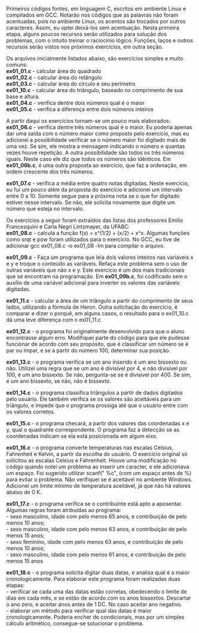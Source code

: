 Primeiros códigos fontes, em linguagem C, escritos em ambiente Linux e compilados em GCC. Notarão nos códigos que as palavras não foram acentuadas, pois no ambiente Linux, os acentos são trocados por outros caracteres. Assim, eu optei deixá-los sem acentuação. 
Nesta primeira etapa, alguns poucos recursos serão utilizados para solução dos problemas, com o intuito treinar o raciocínio lógico. Funções, laços e outros recursos serão vistos nos próximos exercícios, em outra seção.
<p>
Os arquivos inicialmente listados abaixo, são exercícios simples e muito comuns:<br>
<b>ex01_01.c</b> - calcular área do quadrado<br>
<b>ex01_02.c</b> - calcular área do retângulo<br>
<b>ex01_03.c</b> - calcular área do círculo e seu perímetro<br>
<b>ex01_10.c</b> - calcular área do triãngulo, baseado no comprimento de sua base e altura.<br>  
<b>ex01_04.c</b> - verifica dentre dois números qual é o maior<br>
<b>ex01_05.c</b> - verifica a diferença entre dois números inteiros
<p>
A partir daqui os exercícios tornam-se um pouco mais elaborados:<br>  
<b>ex01_06.c</b> - verifica dentre três números qual é o maior. Eu poderia apenas dar uma saída com o número maior como proposto pelo exercício, mas eu adicionei a possibilidade verificar se o número maior foi digitado mais de uma vez. Se sim, ele mostra a mensagem indicando o número e quantas vezes houve repetição. A outra possibilidade são todos os três números iguais. Neste caso ele diz que todos os números são idênticos. Em <b>ex01_06b.c</b>, é uma outra proposta ao exercício, que faz a ordenação, em ordem crescente dos três números.
<p>
<b>ex01_07.c</b> - verifica a média entre quatro notas digitadas. Neste exercício, eu fui um pouco além da proposta do exercício e adicionei um intervalo entre 0 a 10. Somente segue para a próxima nota se o que for digitado estiver nesse intervalo. Se não, ele solicita novamente que digite um número que esteja no intervalo.<br>
<p>
Os exercícios a seguir foram extraídos das listas dos professores Emílio Francesquini e Carla Negri Lintzmayer, da UFABC:<br>
<b>ex01_08.c</b> - calcula a função f(x) = x^(1/2) + (x/2) + x^x. Algumas funções como srqt e pow foram utilizados para o exercício. No GCC, eu tive de adicionar gcc ex01_08.c -o ex01_08 -lm para compilar o arquivo.
<p>
<b>ex01_09.c</b> - Faça um programa que leia dois valores inteiros nas variáveis x e y e
troque o conteúdo as variáveis. Refaça este problema sem o uso de outras variáveis que não x e y. Este exercício é um dos mais tradicionais que se encontram na programação. Em <b>ex01_09b.c</b>, foi codificado sem o auxílio de uma variável adicional para inverter os valores das variáveis digitadas.
<p>
<b>ex01_11.c</b> - calcular a área de um triângulo a partir do comprimento de seus lados, utilizando a fórmula de Heron. Outra solicitação do exercício, é comparar e dizer o porquê, em alguns casos, o resultado para o ex01_10.c dá uma leve diferença com o ex01_11.c
<p>
<b>ex01_12.c</b> - o programa foi originalmente desenvolvido para que o aluno encontrasse algum erro. Modifiquei parte do código para que ele pudesse funcionar de acordo com seu propósito, que é classificar um número se é par ou ímpar, e se a partir do número 100, determinar sua posição.
<p>
<b>ex01_13.c</b> - o programa verifica se um ano inserido é um ano bissexto ou não. Utilizei uma regra que se um ano é divisível por 4, e não divisível por 100, é um ano bissexto. Se não, pergunta-se se é divisivel por 400. Se sim, é um ano bissexto, se não, não é bissexto.
<p>
<b>ex01_14.c</b> - o programa classifica triângulos a partir de dados digitados pelo usuário. Ele também verifica se os valores são aceitáveis para um triãngulo, e impede que o programa prossiga até que o usuário entre com os valores corretos.
<p>
<b>ex01_15.c</b> - o programa checará, a partir dos valores das coordenadas x e y, qual o quadrante correspondente. O programa faz a detecção se as coordenadas indicam se ela está posicionada em algum eixo.
<p>
<b>ex01_16.c</b> - o programa converte temperaturas nas escalas Celsius, Fahrenheit e Kelvin, a partir da escolha do usuário. O exercício original só solicitou as escalas Celsius e Fahrenheit. Houve uma modificação no código quando notei um problema ao inserir um caracter, e ele adicionava um espaço. Foi sugerido utilizar scanf(" %c", (com um espaço antes de %) para evitar o problema. Não verifiquei se é aceitável no ambiente Windows. Adicionei um limite mínimo de temperatura aceitável, já que não há valores abaixo de 0 K.
<p>
<b>ex01_17.c</b> - o programa verifica se o contribuínte está apto a aposentar. Algumas regras foram atribuidas ao programa: <br>
- sexo masculino, idade com pelo menos 65 anos, e contribuição de pelo menos 10 anos;<br>
- sexo masculino, idade com pelo menos 63 anos, e contribuição de pelo menos 15 anos;<br>
- sexo feminino, idade com pelo menos 63 anos, e contribuição de pelo menos 10 anos;<br>
- sexo masculino, idade com pelo menos 61 anos, e contribuição de pelo menos 15 anos
<p>
<b>ex01_18.c</b> - o programa solicita digitar duas datas, e analisa qual é a maior cronologicamente. Para elaborar este programa foram realizadas duas etapas: <br>
- verificar se cada uma das datas estão corretas, obedecendo o limite de dias em cada mês, e se estão de acordo com os anos bissextos. Descartar o ano zero, e aceitar anos antes de 1 DC. No caso aceitar ano negativo.<br>
- elaborar um método para verificar qual das datas é maior cronologicamente. Poderia encher de condicionais, mas por um simples cálculo aritmético, consegue-se solucionar o problema.
